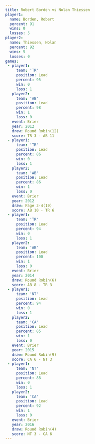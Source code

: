 ```yaml
---
title: Robert Borden vs Nolan Thiessen
player1:               
  name: Borden, Robert 
  percent: 91          
  wins: 0              
  losses: 5            
player2:               
  name: Thiessen, Nolan
  percent: 92          
  wins: 5              
  losses: 0            
games:
 - player1:        
     team: 'TR'    
     position: Lead
     percent: 95   
     win: 0        
     loss: 1       
   player2:        
     team: 'AB'    
     position: Lead
     percent: 98   
     win: 1        
     loss: 0       
   event: Brier         
   year: 2012           
   draw: Round Robin(12)
   score: TR 3 - AB 11  
 - player1:        
     team: 'TR'    
     position: Lead
     percent: 86   
     win: 0        
     loss: 1       
   player2:        
     team: 'AB'    
     position: Lead
     percent: 86   
     win: 1        
     loss: 0       
   event: Brier       
   year: 2012         
   draw: Page 3-4(19) 
   score: AB 10 - TR 6
 - player1:        
     team: 'TR'    
     position: Lead
     percent: 94   
     win: 0        
     loss: 1       
   player2:        
     team: 'AB'    
     position: Lead
     percent: 100  
     win: 1        
     loss: 0       
   event: Brier        
   year: 2014          
   draw: Round Robin(6)
   score: AB 8 - TR 3  
 - player1:        
     team: 'NT'    
     position: Lead
     percent: 94   
     win: 0        
     loss: 1       
   player2:        
     team: 'CA'    
     position: Lead
     percent: 85   
     win: 1        
     loss: 0       
   event: Brier        
   year: 2015          
   draw: Round Robin(9)
   score: CA 6 - NT 3  
 - player1:        
     team: 'NT'    
     position: Lead
     percent: 88   
     win: 0        
     loss: 1       
   player2:        
     team: 'CA'    
     position: Lead
     percent: 92   
     win: 1        
     loss: 0       
   event: Brier        
   year: 2016          
   draw: Round Robin(4)
   score: NT 3 - CA 6  
---
```

